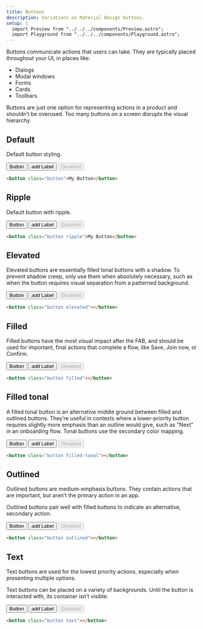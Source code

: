 ```yaml
---
title: Buttons
description: Variations on Material Design buttons.
setup: |
  import Preview from "../../../components/Preview.astro";
  import Playground from "../../../components/Playground.astro";
---
```


<!-- <Playground height="200px">
<button class="button">Button</button>
</Playground> -->

Buttons communicate actions that users can take. They are typically placed throughout your UI, in places like:

- Dialogs
- Modal windows
- Forms
- Cards
- Toolbars

Buttons are just one option for representing actions in a product and shouldn’t be overused. Too many buttons on a screen disrupts the visual hierarchy.

## Default

Default button styling.

<Preview>
    <button class="button">Button</button>
    <button class="button">
        <i class="material-icons">add</i>
        <label>Label</label>
    </button>
    <button class="button" disabled>Disabled</button>
</Preview>

```html
<button class="button">My Button</button>
```

## Ripple

Default button with ripple.

<Preview>
    <button class="button ripple">Button</button>
    <button class="button ripple">
        <i class="material-icons">add</i>
        <label>Label</label>
    </button>
    <button class="button ripple" disabled>Disabled</button>
</Preview>

```html
<button class="button ripple">My Button</button>
```

## Elevated

Elevated buttons are essentially filled tonal buttons with a shadow. To prevent shadow creep, only use them when absolutely necessary, such as when the button requires visual separation from a patterned background.

<Preview>
    <button class="button elevated" >Button</button>
    <button class="button elevated" >
        <i class="material-icons">add</i>
        <label>Label</label>
    </button>
    <button class="button elevated"  disabled>Disabled</button>
</Preview>

```html
<button class="button elevated"></button>
```

## Filled

Filled buttons have the most visual impact after the FAB, and should be used for important, final actions that complete a flow, like Save, Join now, or Confirm.

<Preview>
    <button class="button filled ripple" >Button</button>
    <button class="button filled" >
        <i class="material-icons">add</i>
        <label>Label</label>
    </button>
    <button class="button filled"  disabled>Disabled</button>
</Preview>

```html
<button class="button filled"></button>
```

## Filled tonal

A filled tonal button is an alternative middle ground between filled and outlined buttons. They’re useful in contexts where a lower-priority button requires slightly more emphasis than an outline would give, such as "Next" in an onboarding flow. Tonal buttons use the secondary color mapping.

<Preview>
    <button class="button filled-tonal" >Button</button>
    <button class="button filled-tonal" >
        <i class="material-icons">add</i>
        <label>Label</label>
    </button>
    <button class="button filled-tonal"  disabled>Disabled</button>             
</Preview>

```html
<button class="button filled-tonal"></button>
```

## Outlined

Outlined buttons are medium-emphasis buttons. They contain actions that are important, but aren’t the primary action in an app.

Outlined buttons pair well with filled buttons to indicate an alternative, secondary action.

<Preview>
    <button class="button outlined" >Button</button>
    <button class="button outlined" >
        <i class="material-icons">add</i>
        <label>Label</label>
    </button>
    <button class="button outlined"  disabled>Disabled</button>
</Preview>

```html
<button class="button outlined"></button>
```

## Text

Text buttons are used for the lowest priority actions, especially when presenting multiple options.

Text buttons can be placed on a variety of backgrounds. Until the button is interacted with, its container isn’t visible.

<Preview>
    <button class="button text" >Button</button>
    <button class="button text" >
        <i class="material-icons">add</i>
        <label>Label</label>
    </button>
    <button class="button text"  disabled>Disabled</button>
</Preview>

```html
<button class="button text"></button>
```
